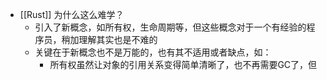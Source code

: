 - [[Rust]] 为什么这么难学？
	- 引入了新概念，如所有权，生命周期等，但这些概念对于一个有经验的程序员，稍加理解其实也是不难的
	- 关键在于新概念也不是万能的，也有其不适用或者缺点，如：
		- 所有权虽然让对象的引用关系变得简单清晰了，也不再需要GC了，但